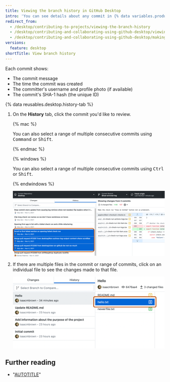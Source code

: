 ```yaml
---
title: Viewing the branch history in GitHub Desktop
intro: 'You can see details about any commit in {% data variables.product.prodname_desktop %}, including a diff of the changes the commit introduced.'
redirect_from:
  - /desktop/contributing-to-projects/viewing-the-branch-history
  - /desktop/contributing-and-collaborating-using-github-desktop/viewing-the-branch-history
  - /desktop/contributing-and-collaborating-using-github-desktop/making-changes-in-a-branch/viewing-the-branch-history
versions:
  feature: desktop
shortTitle: View branch history
---
```

Each commit shows:

- The commit message
- The time the commit was created
- The committer's username and profile photo (if available)
- The commit's SHA-1 hash (the unique ID)

{% data reusables.desktop.history-tab %}
1. On the **History** tab, click the commit you'd like to review.

   {% mac %}

   You can also select a range of multiple consecutive commits using <kbd>Command</kbd> or <kbd>Shift</kbd>.

   {% endmac %}

   {% windows %}

   You can also select a range of multiple consecutive commits using <kbd>Ctrl</kbd> or <kbd>Shift</kbd>.

   {% endwindows %}

   ![Screenshot of a list of commits in the "History" tab. Three consecutive selected commits are highlighted in blue and outlined in orange.](/assets/images/help/desktop/branch-history-commit.png)

1. If there are multiple files in the commit or range of commits, click on an individual file to see the changes made to that file.

   ![Screenshot of a commit view. To the right of the "History" tab, in a list of files, the "hello.txt" file is selected and highlighted with an orange outline.](/assets/images/help/desktop/branch-history-file.png)

## Further reading

- "[AUTOTITLE](/desktop/contributing-and-collaborating-using-github-desktop/keeping-your-local-repository-in-sync-with-github/syncing-your-branch)"
